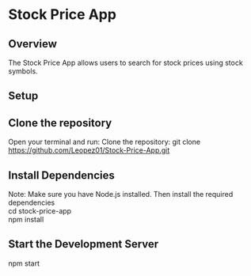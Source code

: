 # Stock Price App

## Overview

The Stock Price App allows users to search for stock prices using stock symbols.

## Setup

## Clone the repository
   Open your terminal and run:
   Clone the repository: git clone https://github.com/Leopez01/Stock-Price-App.git
   
## Install Dependencies
   Note: Make sure you have Node.js installed. Then install the required dependencies\
   cd stock-price-app\
   npm install
   
## Start the Development Server
   npm start 
   


